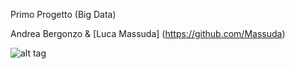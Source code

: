 Primo Progetto (Big Data)

Andrea Bergonzo & [Luca Massuda] (https://github.com/Massuda)

![alt tag](https://lh3.googleusercontent.com/-b4rBLslwtAU/AAAAAAAAAAI/AAAAAAAACyM/sx_m1F_5jQE/s0-c-k-no-ns/photo.jpg)